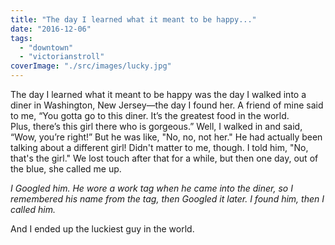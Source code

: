 ```yaml
---
title: "The day I learned what it meant to be happy..."
date: "2016-12-06"
tags: 
  - "downtown"
  - "victorianstroll"
coverImage: "./src/images/lucky.jpg"
---
```


The day I learned what it meant to be happy was the day I walked into a diner in Washington, New Jersey—the day I found her. A friend of mine said to me, “You gotta go to this diner. It’s the greatest food in the world. Plus, there’s this girl there who is gorgeous.” Well, I walked in and said, “Wow, you’re right!” But he was like, "No, no, not her." He had actually been talking about a different girl! Didn't matter to me, though. I told him, "No, that's the girl." We lost touch after that for a while, but then one day, out of the blue, she called me up.

_I Googled him. He wore a work tag when he came into the diner, so I remembered his name from the tag, then Googled it later. I found him, then I called him._

And I ended up the luckiest guy in the world.
